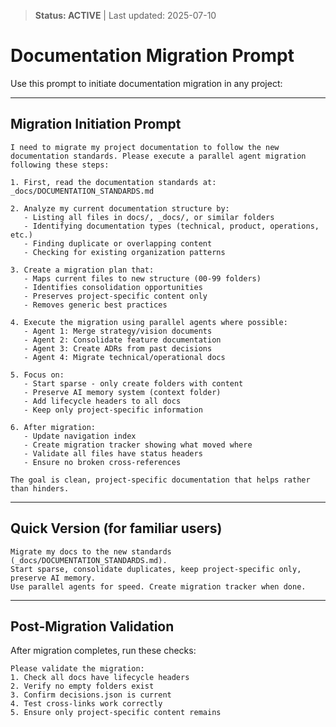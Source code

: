 > **Status: ACTIVE** | Last updated: 2025-07-10

# Documentation Migration Prompt

Use this prompt to initiate documentation migration in any project:

---

## Migration Initiation Prompt

```
I need to migrate my project documentation to follow the new documentation standards. Please execute a parallel agent migration following these steps:

1. First, read the documentation standards at: _docs/DOCUMENTATION_STANDARDS.md

2. Analyze my current documentation structure by:
   - Listing all files in docs/, _docs/, or similar folders
   - Identifying documentation types (technical, product, operations, etc.)
   - Finding duplicate or overlapping content
   - Checking for existing organization patterns

3. Create a migration plan that:
   - Maps current files to new structure (00-99 folders)
   - Identifies consolidation opportunities
   - Preserves project-specific content only
   - Removes generic best practices

4. Execute the migration using parallel agents where possible:
   - Agent 1: Merge strategy/vision documents
   - Agent 2: Consolidate feature documentation
   - Agent 3: Create ADRs from past decisions
   - Agent 4: Migrate technical/operational docs

5. Focus on:
   - Start sparse - only create folders with content
   - Preserve AI memory system (context folder)
   - Add lifecycle headers to all docs
   - Keep only project-specific information

6. After migration:
   - Update navigation index
   - Create migration tracker showing what moved where
   - Validate all files have status headers
   - Ensure no broken cross-references

The goal is clean, project-specific documentation that helps rather than hinders.
```

---

## Quick Version (for familiar users)

```
Migrate my docs to the new standards (_docs/DOCUMENTATION_STANDARDS.md). 
Start sparse, consolidate duplicates, keep project-specific only, preserve AI memory.
Use parallel agents for speed. Create migration tracker when done.
```

---

## Post-Migration Validation

After migration completes, run these checks:

```
Please validate the migration:
1. Check all docs have lifecycle headers
2. Verify no empty folders exist
3. Confirm decisions.json is current
4. Test cross-links work correctly
5. Ensure only project-specific content remains
```